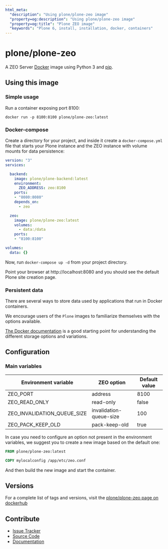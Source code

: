 ```yaml
---
html_meta:
  "description": "Using plone/plone-zeo image"
  "property=og:description": "Using plone/plone-zeo image"
  "property=og:title": "Plone ZEO image"
  "keywords": "Plone 6, install, installation, docker, containers"
---
```

# plone/plone-zeo

A ZEO Server [Docker](https://docker.com) image using Python 3 and [pip](https://pip.pypa.io/en/stable/).

## Using this image

### Simple usage

Run a container exposing port 8100:

```shell
docker run -p 8100:8100 plone/plone-zeo:latest
```

### Docker-compose

Create a directory for your project, and inside it create a `docker-compose.yml` file that starts your Plone instance and the ZEO instance with volume mounts for data persistence:

```yaml
version: "3"
services:

  backend:
    image: plone/plone-backend:latest
    environment:
      ZEO_ADDRESS: zeo:8100
    ports:
    - "8080:8080"
    depends_on:
      - zeo

  zeo:
    image: plone/plone-zeo:latest
    volumes:
      - data:/data
    ports:
    - "8100:8100"

volumes:
  data: {}
```

Now, run `docker-compose up -d` from your project directory.

Point your browser at http://localhost:8080 and you should see the default Plone site creation page.


### Persistent data

There are several ways to store data used by applications that run in Docker containers.

We encourage users of the `Plone` images to familiarize themselves with the options available.

[The Docker documentation](https://docs.docker.com/) is a good starting point for understanding the different storage options and variations.

## Configuration

### Main variables

| Environment variable                      | ZEO  option                    | Default value                   |
| ----------------------------------------- | ------------------------------ | ------------------------------- |
| ZEO_PORT                                  | address                        | 8100                            |
| ZEO_READ_ONLY                             | read-only                      | false                           |
| ZEO_INVALIDATION_QUEUE_SIZE               | invalidation-queue-size        | 100                             |
| ZEO_PACK_KEEP_OLD                         | pack-keep-old                  | true                            |


In case you need to configure an option not present in the environment variables, we suggest you to create a new image based on the default one:

```Dockerfile
FROM plone/plone-zeo:latest

COPY mylocalconfig /app/etc/zeo.conf
```
And then build the new image and start the container.

## Versions

For a complete list of tags and versions, visit the [plone/plone-zeo page on dockerhub](https://hub.docker.com/r/plone/plone-zeo)

## Contribute

- [Issue Tracker](https://github.com/plone/plone-zeo/issues)
- [Source Code](https://github.com/plone/plone-zeo/)
- [Documentation](https://github.com/plone/plone-zeo/)
